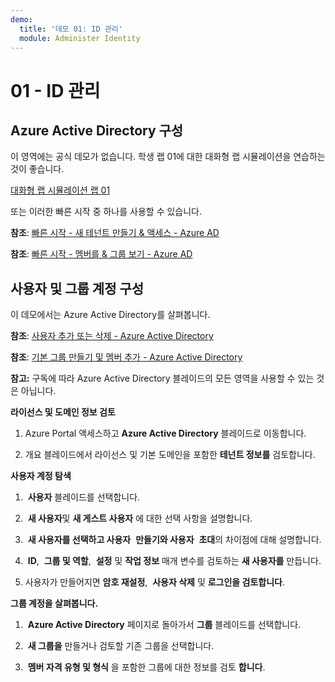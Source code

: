 ```yaml
---
demo:
  title: '데모 01: ID 관리'
  module: Administer Identity
---
```


# 01 - ID 관리

## Azure Active Directory 구성

이 영역에는 공식 데모가 없습니다.  학생 랩 01에 대한 대화형 랩 시뮬레이션을 연습하는 것이 좋습니다. 

[대화형 랩 시뮬레이션 랩 01](https://mslabs.cloudguides.com/guides/AZ-104%20Exam%20Guide%20-%20Microsoft%20Azure%20Administrator%20Exercise%201)

또는 이러한 빠른 시작 중 하나를 사용할 수 있습니다. 

**참조**: [빠른 시작 - 새 테넌트 만들기 & 액세스 - Azure AD](https://docs.microsoft.com/azure/active-directory/fundamentals/active-directory-access-create-new-tenant)

**참조**: [빠른 시작 - 멤버를 & 그룹 보기 - Azure AD](https://docs.microsoft.com/azure/active-directory/fundamentals/active-directory-groups-view-azure-portal)

## 사용자 및 그룹 계정 구성

이 데모에서는 Azure Active Directory를 살펴봅니다.

**참조**: [사용자 추가 또는 삭제 - Azure Active Directory ](https://docs.microsoft.com/azure/active-directory/fundamentals/add-users-azure-active-directory)

**참조**: [기본 그룹 만들기 및 멤버 추가 - Azure Active Directory](https://docs.microsoft.com/azure/active-directory/fundamentals/active-directory-groups-create-azure-portal#create-a-basic-group-and-add-members)

**참고:** 구독에 따라 Azure Active Directory 블레이드의 모든 영역을 사용할 수 있는 것은 아닙니다. 

**라이선스 및 도메인 정보 검토**

1.  Azure Portal 액세스하고 **Azure Active Directory** 블레이드로 이동합니다.

2.  개요 블레이드에서 라이선스 및 기본 도메인을 포함한 **테넌트 정보를** 검토합니다.

**사용자 계정 탐색**

1.   **사용자** 블레이드를 선택합니다.

2.   **새 사용자**및 **새 게스트 사용자** 에 대한 선택 사항을 설명합니다.

3.   **새 사용자를 선택하고 사용자**  **만들기와 사용자**  **초대**의 차이점에 대해 설명합니다.

4.   **ID**,  **그룹 및 역할**,  **설정** 및 **작업 정보** 매개 변수를 검토하는 **새 사용자를** 만듭니다.

5.  사용자가 만들어지면 **암호 재설정**,  **사용자 삭제** 및 **로그인을 검토합니다**.

**그룹 계정을 살펴봅니다.**

1.   **Azure Active Directory** 페이지로 돌아가서 **그룹** 블레이드를 선택합니다.

2.   **새 그룹을** 만들거나 검토할 기존 그룹을 선택합니다.

3.   **멤버 자격 유형 및 형식** 을 포함한 그룹에 대한 정보를 검토 **합니다**.
